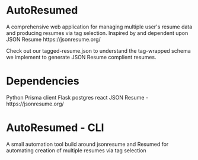 <h1>AutoResumed</h1>
A comprehensive web application for managing multiple user's resume data and producing resumes via tag selection.
Inspired by and dependent upon JSON Resume https://jsonresume.org/

Check out our tagged-resume.json to understand the tag-wrapped schema we implement to generate JSON Resume complient resumes.

<h1>Dependencies</h1>
Python Prisma client
Flask
postgres
react
JSON Resume - https://jsonresume.org/

# AutoResumed - CLI
A small automation tool build around jsonresume and Resumed for automating creation of multiple resumes via tag selection
